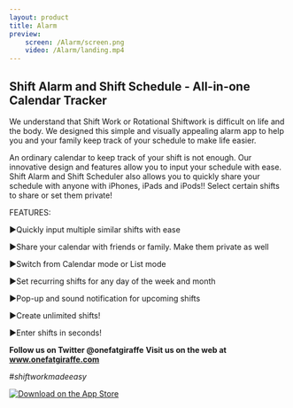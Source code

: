 ```yaml
---
layout: product
title: Alarm
preview:
    screen: /Alarm/screen.png
    video: /Alarm/landing.mp4
---
```


## **Shift Alarm and Shift Schedule - All-in-one Calendar Tracker**
We understand that Shift Work or Rotational Shiftwork is difficult on life and the body. We designed this simple and visually appealing alarm app to help you and your family keep track of your schedule to make life easier. 
 
An ordinary calendar to keep track of your shift is not enough. Our innovative design and features allow you to input your schedule with ease. Shift Alarm and Shift Scheduler also allows you to quickly share your schedule with anyone with iPhones, iPads and iPods!! Select certain shifts to share or set them private! 

FEATURES:


►Quickly input multiple similar shifts with ease 

►Share your calendar with friends or family.  Make them private as well

►Switch from Calendar mode or List mode 

►Set recurring shifts for any day of the week and month

►Pop-up and sound notification for upcoming shifts

►Create unlimited shifts!

►Enter shifts in seconds!

**Follow us on Twitter @onefatgiraffe**
**Visit us on the web at www.onefatgiraffe.com**

#*shiftworkmadeeasy*

[![Download on the App Store](https://devimages-cdn.apple.com/app-store/marketing/guidelines/images/badge-download-on-the-app-store.svg)](https://itunes.apple.com/us/app/shift-alarm-shift-schedule/id1053315627?ls=1&mt=8)